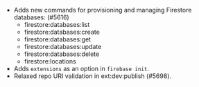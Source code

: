 - Adds new commands for provisioning and managing Firestore databases: (#5616)
  - firestore:databases:list
  - firestore:databases:create
  - firestore:databases:get
  - firestore:databases:update
  - firestore:databases:delete
  - firestore:locations
- Adds `extensions` as an option in `firebase init`.
- Relaxed repo URI validation in ext:dev:publish (#5698).
